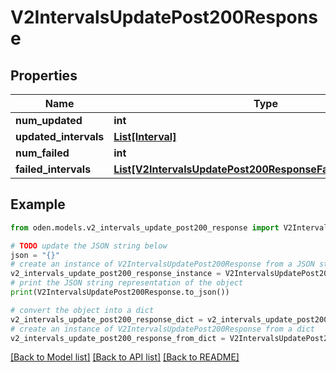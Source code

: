 # V2IntervalsUpdatePost200Response


## Properties

Name | Type | Description | Notes
------------ | ------------- | ------------- | -------------
**num_updated** | **int** |  | [optional] 
**updated_intervals** | [**List[Interval]**](Interval.md) |  | [optional] 
**num_failed** | **int** |  | [optional] 
**failed_intervals** | [**List[V2IntervalsUpdatePost200ResponseFailedIntervalsInner]**](V2IntervalsUpdatePost200ResponseFailedIntervalsInner.md) |  | [optional] 

## Example

```python
from oden.models.v2_intervals_update_post200_response import V2IntervalsUpdatePost200Response

# TODO update the JSON string below
json = "{}"
# create an instance of V2IntervalsUpdatePost200Response from a JSON string
v2_intervals_update_post200_response_instance = V2IntervalsUpdatePost200Response.from_json(json)
# print the JSON string representation of the object
print(V2IntervalsUpdatePost200Response.to_json())

# convert the object into a dict
v2_intervals_update_post200_response_dict = v2_intervals_update_post200_response_instance.to_dict()
# create an instance of V2IntervalsUpdatePost200Response from a dict
v2_intervals_update_post200_response_from_dict = V2IntervalsUpdatePost200Response.from_dict(v2_intervals_update_post200_response_dict)
```
[[Back to Model list]](../README.md#documentation-for-models) [[Back to API list]](../README.md#documentation-for-api-endpoints) [[Back to README]](../README.md)


